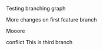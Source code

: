 Testing branching graph

More changes on first feature branch


Mooore

conflict
This is third branch
